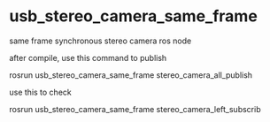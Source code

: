 # usb_stereo_camera_same_frame
same frame  synchronous stereo camera ros node

after compile, use this command to publish

rosrun usb_stereo_camera_same_frame stereo_camera_all_publish

use this to check

rosrun usb_stereo_camera_same_frame stereo_camera_left_subscrib
